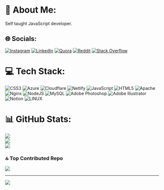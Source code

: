 # 💫 About Me:
Self taught JavaScript developer.


## 🌐 Socials:
[![Instagram](https://img.shields.io/badge/Instagram-%23E4405F.svg?logo=Instagram&logoColor=white)](https://instagram.com/itsimtinan) [![LinkedIn](https://img.shields.io/badge/LinkedIn-%230077B5.svg?logo=linkedin&logoColor=white)](https://linkedin.com/in/imtinanfakhar) [![Quora](https://img.shields.io/badge/Quora-%23B92B27.svg?logo=Quora&logoColor=white)](https://quora.com/profile/imtinanfakhar) [![Reddit](https://img.shields.io/badge/Reddit-%23FF4500.svg?logo=Reddit&logoColor=white)](https://reddit.com/user/bobobear567) [![Stack Overflow](https://img.shields.io/badge/-Stackoverflow-FE7A16?logo=stack-overflow&logoColor=white)](https://stackoverflow.com/users/imtinan) 

# 💻 Tech Stack:
![CSS3](https://img.shields.io/badge/css3-%231572B6.svg?style=for-the-badge&logo=css3&logoColor=white) ![Azure](https://img.shields.io/badge/azure-%230072C6.svg?style=for-the-badge&logo=azure-devops&logoColor=white) ![Cloudflare](https://img.shields.io/badge/Cloudflare-F38020?style=for-the-badge&logo=Cloudflare&logoColor=white) ![Netlify](https://img.shields.io/badge/netlify-%23000000.svg?style=for-the-badge&logo=netlify&logoColor=#00C7B7) ![JavaScript](https://img.shields.io/badge/javascript-%23323330.svg?style=for-the-badge&logo=javascript&logoColor=%23F7DF1E) ![HTML5](https://img.shields.io/badge/html5-%23E34F26.svg?style=for-the-badge&logo=html5&logoColor=white) ![Apache](https://img.shields.io/badge/apache-%23D42029.svg?style=for-the-badge&logo=apache&logoColor=white) ![Nginx](https://img.shields.io/badge/nginx-%23009639.svg?style=for-the-badge&logo=nginx&logoColor=white) ![NodeJS](https://img.shields.io/badge/node.js-6DA55F?style=for-the-badge&logo=node.js&logoColor=white) ![MySQL](https://img.shields.io/badge/mysql-%2300f.svg?style=for-the-badge&logo=mysql&logoColor=white) ![Adobe Photoshop](https://img.shields.io/badge/adobephotoshop-%2331A8FF.svg?style=for-the-badge&logo=adobephotoshop&logoColor=white) ![Adobe Illustrator](https://img.shields.io/badge/adobeillustrator-%23FF9A00.svg?style=for-the-badge&logo=adobeillustrator&logoColor=white) ![Notion](https://img.shields.io/badge/Notion-%23000000.svg?style=for-the-badge&logo=notion&logoColor=white) ![LINUX](https://img.shields.io/badge/Linux-FCC624?style=for-the-badge&logo=linux&logoColor=black)
# 📊 GitHub Stats:
![](https://github-readme-stats.vercel.app/api?username=ImtinanFakhar&theme=prussian&hide_border=false&include_all_commits=true&count_private=false)<br/>
![](https://github-readme-streak-stats.herokuapp.com/?user=ImtinanFakhar&theme=prussian&hide_border=false)<br/>
![](https://github-readme-stats.vercel.app/api/top-langs/?username=ImtinanFakhar&theme=prussian&hide_border=false&include_all_commits=true&count_private=false&layout=compact)

### 🔝 Top Contributed Repo
![](https://github-contributor-stats.vercel.app/api?username=ImtinanFakhar&limit=5&theme=flat&combine_all_yearly_contributions=true)

---
[![](https://visitcount.itsvg.in/api?id=ImtinanFakhar&icon=0&color=0)](https://visitcount.itsvg.in)

<!-- Proudly created with GPRM ( https://gprm.itsvg.in ) -->

